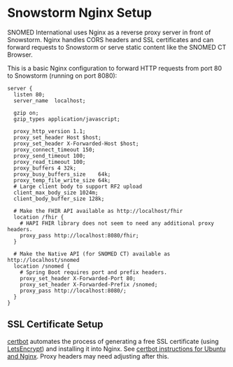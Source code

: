 # Snowstorm Nginx Setup
SNOMED International uses Nginx as a reverse proxy server in front of Snowstorm.
Nginx handles CORS headers and SSL certificates and can forward requests to Snowstorm or serve static content like the SNOMED CT Browser.

This is a basic Nginx configuration to forward HTTP requests from port 80 to Snowstorm (running on port 8080):
```
server {
  listen 80;
  server_name  localhost;
  
  gzip on;
  gzip_types application/javascript;
  
  proxy_http_version 1.1;
  proxy_set_header Host $host;
  proxy_set_header X-Forwarded-Host $host;
  proxy_connect_timeout 150;
  proxy_send_timeout 100;
  proxy_read_timeout 100;
  proxy_buffers 4 32k;
  proxy_busy_buffers_size    64k;
  proxy_temp_file_write_size 64k;
  # Large client body to support RF2 upload
  client_max_body_size 1024m;
  client_body_buffer_size 128k;

  # Make the FHIR API available as http://localhost/fhir
  location /fhir {
    # HAPI FHIR library does not seem to need any additional proxy headers.
    proxy_pass http://localhost:8080/fhir;
  }

  # Make the Native API (for SNOMED CT) available as http://localhost/snomed
  location /snomed {
    # Spring Boot requires port and prefix headers.
    proxy_set_header X-Forwarded-Port 80;
    proxy_set_header X-Forwarded-Prefix /snomed;
    proxy_pass http://localhost:8080/;
  }
}
```
## SSL Certificate Setup
[certbot](https://certbot.eff.org/) automates the process of generating a free SSL certificate (using [LetsEncrypt](https://letsencrypt.org/)) and installing it into Nginx.
See [certbot instructions for Ubuntu and Nginx](https://certbot.eff.org/instructions?ws=nginx&os=ubuntufocal). Proxy headers may need adjusting after this.

